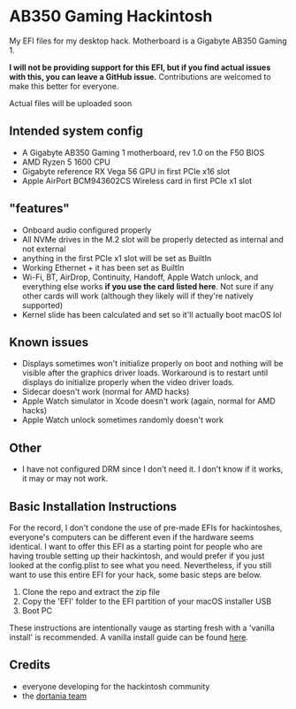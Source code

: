 # AB350 Gaming Hackintosh
My EFI files for my desktop hack. Motherboard is a Gigabyte AB350 Gaming 1.

**I will not be providing support for this EFI, but if you find actual issues with this, you can leave a GitHub issue.**
Contributions are welcomed to make this better for everyone.

Actual files will be uploaded soon

## Intended system config
- A Gigabyte AB350 Gaming 1 motherboard, rev 1.0 on the F50 BIOS
- AMD Ryzen 5 1600 CPU
- Gigabyte reference RX Vega 56 GPU in first PCIe x16 slot
- Apple AirPort BCM943602CS Wireless card in first PCIe x1 slot

## "features"
- Onboard audio configured properly
- All NVMe drives in the M.2 slot will be properly detected as internal and not external 
- anything in the first PCIe x1 slot will be set as BuiltIn
- Working Ethernet + it has been set as BuiltIn
- Wi-Fi, BT, AirDrop, Continuity, Handoff, Apple Watch unlock, and everything else works **if you use the card listed here**. Not sure if any other cards will work (although they likely will if they're natively supported)
- Kernel slide has been calculated and set so it'll actually boot macOS lol

## Known issues
- Displays sometimes won't initialize properly on boot and nothing will be visible after the graphics driver loads. Workaround is to restart until displays do initialize properly when the video driver loads.
- Sidecar doesn't work (normal for AMD hacks)
- Apple Watch simulator in Xcode doesn't work (again, normal for AMD hacks)
- Apple Watch unlock sometimes randomly doesn't work 

## Other
- I have not configured DRM since I don't need it. I don't know if it works, it may or may not work.

## Basic Installation Instructions
For the record, I don't condone the use of pre-made EFIs for hackintoshes, everyone's computers can be different even if the hardware seems identical. I want to offer this EFI as a starting point for people who are having trouble setting up their hackintosh, and would prefer if you just looked at the config.plist to see what you need.
Nevertheless, if you still want to use this entire EFI for your hack, some basic steps are below.
1. Clone the repo and extract the zip file
2. Copy the 'EFI' folder to the EFI partition of your macOS installer USB
3. Boot PC

These instructions are intentionally vauge as starting fresh with a 'vanilla install' is recommended.
A vanilla install guide can be found [here](https://dortania.github.io/OpenCore-Desktop-Guide).

## Credits
- everyone developing for the hackintosh community
- the [dortania team](https://github.com/orgs/dortania/people)
